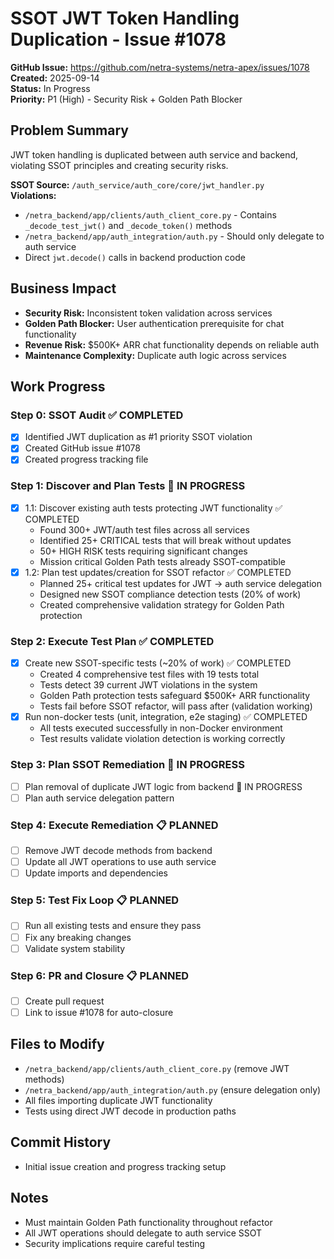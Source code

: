 # SSOT JWT Token Handling Duplication - Issue #1078

**GitHub Issue:** https://github.com/netra-systems/netra-apex/issues/1078  
**Created:** 2025-09-14  
**Status:** In Progress  
**Priority:** P1 (High) - Security Risk + Golden Path Blocker

## Problem Summary

JWT token handling is duplicated between auth service and backend, violating SSOT principles and creating security risks.

**SSOT Source:** `/auth_service/auth_core/core/jwt_handler.py`  
**Violations:**
- `/netra_backend/app/clients/auth_client_core.py` - Contains `_decode_test_jwt()` and `_decode_token()` methods
- `/netra_backend/app/auth_integration/auth.py` - Should only delegate to auth service
- Direct `jwt.decode()` calls in backend production code

## Business Impact
- **Security Risk:** Inconsistent token validation across services
- **Golden Path Blocker:** User authentication prerequisite for chat functionality 
- **Revenue Risk:** $500K+ ARR chat functionality depends on reliable auth
- **Maintenance Complexity:** Duplicate auth logic across services

## Work Progress

### Step 0: SSOT Audit ✅ COMPLETED
- [x] Identified JWT duplication as #1 priority SSOT violation
- [x] Created GitHub issue #1078
- [x] Created progress tracking file

### Step 1: Discover and Plan Tests 🔄 IN PROGRESS
- [x] 1.1: Discover existing auth tests protecting JWT functionality ✅ COMPLETED
  - Found 300+ JWT/auth test files across all services
  - Identified 25+ CRITICAL tests that will break without updates
  - 50+ HIGH RISK tests requiring significant changes
  - Mission critical Golden Path tests already SSOT-compatible
- [x] 1.2: Plan test updates/creation for SSOT refactor ✅ COMPLETED
  - Planned 25+ critical test updates for JWT → auth service delegation
  - Designed new SSOT compliance detection tests (20% of work)
  - Created comprehensive validation strategy for Golden Path protection

### Step 2: Execute Test Plan ✅ COMPLETED
- [x] Create new SSOT-specific tests (~20% of work) ✅ COMPLETED
  - Created 4 comprehensive test files with 19 tests total
  - Tests detect 39 current JWT violations in the system
  - Golden Path protection tests safeguard $500K+ ARR functionality
  - Tests fail before SSOT refactor, will pass after (validation working)
- [x] Run non-docker tests (unit, integration, e2e staging) ✅ COMPLETED
  - All tests executed successfully in non-Docker environment
  - Test results validate violation detection is working correctly

### Step 3: Plan SSOT Remediation 🔄 IN PROGRESS
- [ ] Plan removal of duplicate JWT logic from backend 🔄 IN PROGRESS
- [ ] Plan auth service delegation pattern

### Step 4: Execute Remediation 📋 PLANNED
- [ ] Remove JWT decode methods from backend
- [ ] Update all JWT operations to use auth service
- [ ] Update imports and dependencies

### Step 5: Test Fix Loop 📋 PLANNED
- [ ] Run all existing tests and ensure they pass
- [ ] Fix any breaking changes
- [ ] Validate system stability

### Step 6: PR and Closure 📋 PLANNED
- [ ] Create pull request
- [ ] Link to issue #1078 for auto-closure

## Files to Modify
- `/netra_backend/app/clients/auth_client_core.py` (remove JWT methods)
- `/netra_backend/app/auth_integration/auth.py` (ensure delegation only)
- All files importing duplicate JWT functionality
- Tests using direct JWT decode in production paths

## Commit History
- Initial issue creation and progress tracking setup

## Notes
- Must maintain Golden Path functionality throughout refactor
- All JWT operations should delegate to auth service SSOT
- Security implications require careful testing
